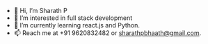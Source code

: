 - 👋 Hi, I’m Sharath P
- 👀 I’m interested in full stack development
- 🌱 I’m currently learning react.js and Python.
- 📫 Reach me at +91 9620832482 or sharathpbhaath@gmail.com.

<!---
sharathpbharath/sharathpbharath is a ✨ special ✨ repository because its `README.md` (this file) appears on your GitHub profile.
You can click the Preview link to take a look at your changes.
--->
